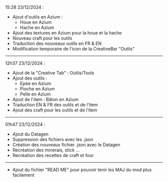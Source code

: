 15:28 23/12/2024 :
- Ajout d'outils en Azium :
  * Houe en Azium
  * Hache en Azium
- Ajout des textures en Azium pour la houe et la hache
- Nouveau craft pour les outils
- Traduction des nouveaux outils en FR & EN
- Modification temporaire de l'icon de la CreativeBar "Outils"
------------------------------------------------------------------------------
12h37 23/12/2024 :
- Ajout de la "Creative Tab" : Outils/Tools
- Ajout des outils :
  * Epée en Azium
  * Pioche en Azium
  * Pelle en Azium
- Ajout de l'item : Bâton en Azium
- Traduction EN & FR des outils et de l'item
- Ajout des craft pour les outils et de l'item 
------------------------------------------------------------------------------
01h47 23/12/2024 :
- Ajout du Datagen 
- Suppression des fichiers avec les .json
- Création des nouveaux fichier .json avec le Datagen
- Recréation des minerais, stick ...
- Recréation des recettes de craft et four 
------------------------------------------------------------------------------
- Ajout du fichier "READ ME" pour pouvoir tenir les MAJ du mod plus facilement
